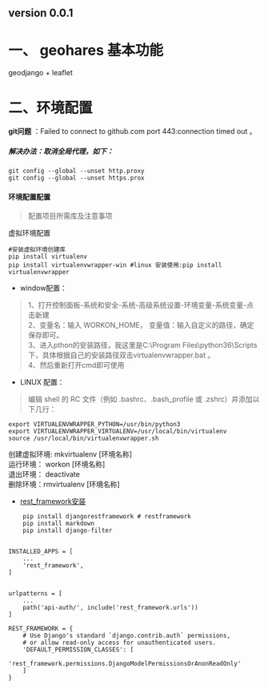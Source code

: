## version 0.0.1

# 一、 geohares 基本功能
geodjango + leaflet 

# 二、环境配置

**git问题** ：Failed to connect to github.com port 443:connection timed out 。

##### 解决办法：取消全局代理，如下：
    
    git config --global --unset http.proxy 
    git config --global --unset https.prox


#### 环境配置配置
>配置项目所需库及注意事项

虚拟环境配置

    #安装虚拟环境创建库
    pip install virtualenv
    pip install virtualenvwrapper-win #linux 安装使用:pip install virtualenvwrapper
- window配置：

>1、打开控制面板-系统和安全-系统-高级系统设置-环境变量-系统变量-点击新建  
2、变量名：输入 WORKON_HOME， 变量值：输入自定义的路径，确定保存即可。  
3、进入pthon的安装路径，我这里是C:\Program Files\python36\Scripts下，具体根据自己的安装路径双击virtualenvwrapper.bat 。  
4、然后重新打开cmd即可使用
- LINUX 配置：
> 编辑 shell 的 RC 文件（例如 .bashrc、.bash_profile 或 .zshrc）并添加以下几行：

    export VIRTUALENVWRAPPER_PYTHON=/usr/bin/python3
    export VIRTUALENVWRAPPER_VIRTUALENV=/usr/local/bin/virtualenv
    source /usr/local/bin/virtualenvwrapper.sh


创建虚拟环境: mkvirtualenv [环境名称]  
运行环境：    workon [环境名称]  
退出环境： deactivate  
删除环境：rmvirtualenv [环境名称]  

- [rest_framework安装](https://www.django-rest-framework.org/)
```
    pip install djangorestframework # restframework
    pip install markdown       
    pip install django-filter


INSTALLED_APPS = [
    ...
    'rest_framework',
]


urlpatterns = [
    ...
    path('api-auth/', include('rest_framework.urls'))
]

REST_FRAMEWORK = {
    # Use Django's standard `django.contrib.auth` permissions,
    # or allow read-only access for unauthenticated users.
    'DEFAULT_PERMISSION_CLASSES': [
        'rest_framework.permissions.DjangoModelPermissionsOrAnonReadOnly'
    ]
}
```

